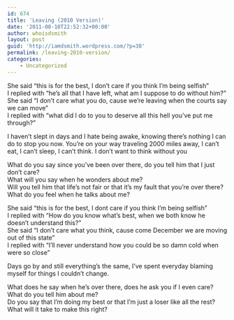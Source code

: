 ```yaml
---
id: 674
title: 'Leaving (2010 Version)'
date: '2011-08-10T22:52:32+00:00'
author: whoisdsmith
layout: post
guid: 'http://iamdsmith.wordpress.com/?p=38'
permalink: /leaving-2010-version/
categories:
    - Uncategorized
---
```


She said “this is for the best, I don’t care if you think I’m being selfish”  
I replied with “he’s all that I have left, what am I suppose to do without him?”  
She said “I don’t care what you do, cause we’re leaving when the courts say we can move”  
I replied with “what did I do to you to deserve all this hell you’ve put me through?”

I haven’t slept in days and I hate being awake, knowing there’s nothing I can do to stop you now. You’re on your way traveling 2000 miles away, I can’t eat, I can’t sleep, I can’t think. I don’t want to think without you

What do you say since you’ve been over there, do you tell him that I just don’t care?   
What will you say when he wonders about me?  
Will you tell him that life’s not fair or that it’s my fault that you’re over there?  
What do you feel when he talks about me?

She said “this is for the best, I dont care if you think I’m being selfish”  
I replied with “How do you know what’s best, when we both know he doesn’t understand this?”  
She said “I don’t care what you think, cause come December we are moving out of this state”  
I replied with “I’ll never understand how you could be so damn cold when were so close”

Days go by and still everything’s the same, I’ve spent everyday blaming myself for things I couldn’t change.

What does he say when he’s over there, does he ask you if I even care?  
What do you tell him about me?  
Do you say that I’m doing my best or that I’m just a loser like all the rest?  
What will it take to make this right?